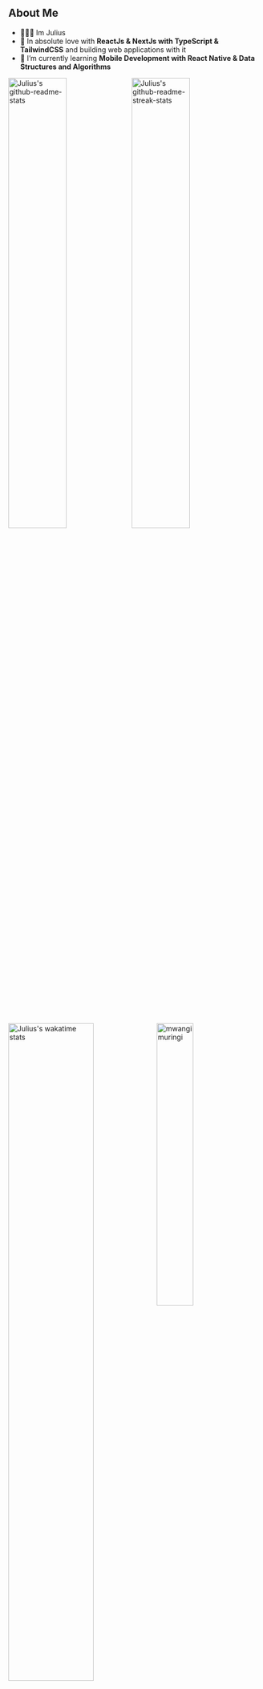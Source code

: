 
<h2>About Me</h2>
  
- 👩🏻‍💻 Im Julius
- 🏃 In absolute love with **ReactJs & NextJs with TypeScript & TailwindCSS** and building web applications with it
- 📖 I’m currently learning **Mobile Development with React Native & Data Structures and Algorithms**

<!-- Holopin Profile -->

<p>
  <img src="https://github-readme-stats-kv.vercel.app/api?username=mwangimuringi&theme=github_dark&show_icons=true&count_private=true&hide_border=true"  width="48%" alt="Julius's github-readme-stats"/>
  <img src="https://github-readme-streak-stats-kv.vercel.app?user=mwangimuringi&theme=tokyonight_duo&hide_border=true" width="48%" alt="Julius's github-readme-streak-stats"/>
</p>

<p>
  <img width="58%" align="top" src="https://github-readme-stats.vercel.app/api/wakatime?username=mwangimuringi&theme=github_dark&hide_border=true&layout=compact&langs_count=6&v=2&range=last_7_days" alt="Julius's wakatime stats"/>
  <img width="38%" src="https://github-readme-stats-kv.vercel.app/api/top-langs?username=mwangimuringi&show_icons=true&theme=github_dark&locale=en&layout=compact&hide_border=true" alt="mwangimuringi" />
</p>

<h2></h2>

<!-- Activity Graph -->
<p align="center">
    <img src="https://github-readme-activity-graph-kv.vercel.app/graph?username=mwangimuringi&theme=react-dark&color=38bdf8&line=38bdf8&hide_border=true&hide_title=false&area=true" width="100%" alt="activity graph">
</p>

<p align="center">
  <img src="https://github-profile-summary-cards.vercel.app/api/cards/profile-details?username=mwangimuringi&theme=tokyonight&hide_border=true"  width="64%" alt="mwangimuringi profile-details"/>
    <img src="http://github-profile-summary-cards.vercel.app/api/cards/stats?username=mwangimuringi&theme=tokyonight"  width="31%" alt="mwangimuringi github stats"/>
</p>

<p align="center"> <img src="https://komarev.com/ghpvc/?username=mwangimuringi&label=Profile%20views&color=0ea5e9&style=flat" alt="mwangimuringi" /> </p>
